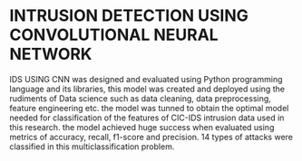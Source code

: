 # INTRUSION DETECTION USING CONVOLUTIONAL NEURAL NETWORK 
IDS USING CNN was designed and evaluated using Python programming language and its libraries, this model was created and deployed using the rudiments of Data science such as data cleaning, data preprocessing, feature engineering etc. the model was tunned to obtain the optimal model needed for classification of the features of CIC-IDS intrusion data used in this research. the model achieved huge success when evaluated using metrics of accuracy, recall, f1-score and precision. 14 types of attacks were classified in this multiclassification problem. 
